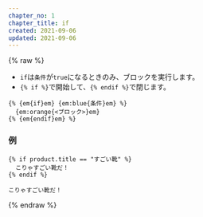 ```yaml
---
chapter_no: 1
chapter_title: if
created: 2021-09-06
updated: 2021-09-06
---
```

{% raw %}
- `if`は`条件`が`true`になるときのみ、ブロックを実行します。  
- `{% if %}`で開始して、`{% endif %}`で閉じます。

```syntax
{% {em{if}em} {em:blue{条件}em} %}
  {em:orange{<ブロック>}em}
{% {em{endif}em} %}
```
### 例
```:Input
{% if product.title == "すごい靴" %}
  こりゃすごい靴だ！
{% endif %}
```
```output:Output
こりゃすごい靴だ！
```
{% endraw %}
